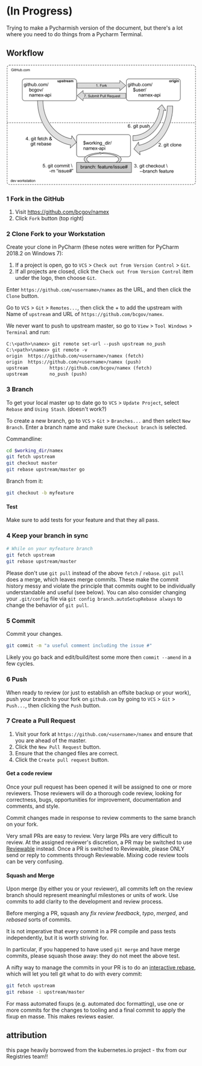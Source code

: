 # (In Progress)

Trying to make a Pycharmish version of the document, but there's a lot where you need to do things from a Pycharm
Terminal.

## Workflow

![Git workflow](img/namex-gitflow.png)

### 1 Fork in the GitHub

1. Visit https://github.com/bcgov/namex
2. Click `Fork` button (top right)

### 2 Clone Fork to your Workstation

Create your clone in PyCharm (these notes were written for PyCharm 2018.2 on Windows 7):

1. If a project is open, go to `VCS` >  `Check out from Version Control` > `Git`.
2. If all projects are closed, click the `Check out from Version Control` item under the logo, then choose `Git`.

Enter `https://github.com/<username>/namex` as the URL, and then click the `Clone` button.

Go to `VCS` > `Git` > `Remotes...`, then click the + to add the upstream with Name of `upstream` and URL of
`https://github.com/bcgov/namex`.

We never want to push to upstream master, so go to `View` > `Tool Windows` > `Terminal` and run:
 
```
C:\<path>\namex> git remote set-url --push upstream no_push
C:\<path>\namex> git remote -v
origin  https://github.com/<username>/namex (fetch)
origin  https://github.com/<username>/namex (push)
upstream        https://github.com/bcgov/namex (fetch)
upstream        no_push (push)
```

### 3 Branch

To get your local master up to date go to `VCS` > `Update Project`, select `Rebase` and `Using Stash`. (doesn't work?)

To create a new branch, go to `VCS` > `Git` > `Branches...` and then select `New Branch`. Enter a branch name and make
sure `Checkout branch` is selected.

Commandline:

```sh
cd $working_dir/namex 
git fetch upstream
git checkout master
git rebase upstream/master go
```

Branch from it:
```sh
git checkout -b myfeature
```

#### Test
Make sure to add tests for your feature and that they all pass.
 
### 4 Keep your branch in sync

```sh
# While on your myfeature branch
git fetch upstream
git rebase upstream/master
```

Please don't use `git pull` instead of the above `fetch` / `rebase`. `git pull`
does a merge, which leaves merge commits. These make the commit history messy
and violate the principle that commits ought to be individually understandable
and useful (see below). You can also consider changing your `.git/config` file via
`git config branch.autoSetupRebase always` to change the behavior of `git pull`.

### 5 Commit

Commit your changes.

```sh
git commit -m "a useful comment including the issue #"
```
Likely you go back and edit/build/test some more then `commit --amend`
in a few cycles.

### 6 Push

When ready to review (or just to establish an offsite backup or your work), push your branch to your fork on
`github.com` by going to `VCS` > `Git` > `Push...`, then clicking the `Push` button.

### 7 Create a Pull Request

1. Visit your fork at `https://github.com/<username>/namex` and ensure that you are ahead of the master.
2. Click the `New Pull Request` button.
3. Ensure that the changed files are correct.
4. Click the `Create pull request` button.


#### Get a code review

Once your pull request has been opened it will be assigned to one or more
reviewers.  Those reviewers will do a thorough code review, looking for
correctness, bugs, opportunities for improvement, documentation and comments,
and style.

Commit changes made in response to review comments to the same branch on your
fork.

Very small PRs are easy to review.  Very large PRs are very difficult to review.
At the assigned reviewer's discretion, a PR may be switched to use
[Reviewable](https://reviewable.k8s.io) instead.  Once a PR is switched to
Reviewable, please ONLY send or reply to comments through Reviewable.  Mixing
code review tools can be very confusing.

#### Squash and Merge

Upon merge (by either you or your reviewer), all commits left on the review
branch should represent meaningful milestones or units of work.  Use commits to
add clarity to the development and review process.

Before merging a PR, squash any _fix review feedback_, _typo_, _merged_, and
_rebased_ sorts of commits.

It is not imperative that every commit in a PR compile and pass tests
independently, but it is worth striving for.

In particular, if you happened to have used `git merge` and have merge
commits, please squash those away: they do not meet the above test.

A nifty way to manage the commits in your PR is to do an [interactive
rebase](https://git-scm.com/book/en/v2/Git-Tools-Rewriting-History),
which will let you tell git what to do with every commit:

```sh
git fetch upstream
git rebase -i upstream/master
```

For mass automated fixups (e.g. automated doc formatting), use one or more
commits for the changes to tooling and a final commit to apply the fixup en
masse. This makes reviews easier.

## attribution
this page heavily borrowed from the kubernetes.io project - thx from our Registries team!!
